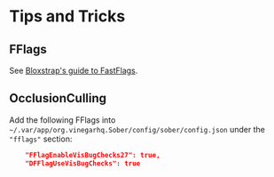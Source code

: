 # Tips and Tricks

## FFlags

See [Bloxstrap's guide to FastFlags](https://github.com/pizzaboxer/bloxstrap/wiki/A-guide-to-FastFlags).

## OcclusionCulling

Add the following FFlags into `~/.var/app/org.vinegarhq.Sober/config/sober/config.json` under the `"fflags"` section:

```json
    "FFlagEnableVisBugChecks27": true,
    "DFFlagUseVisBugChecks": true
```